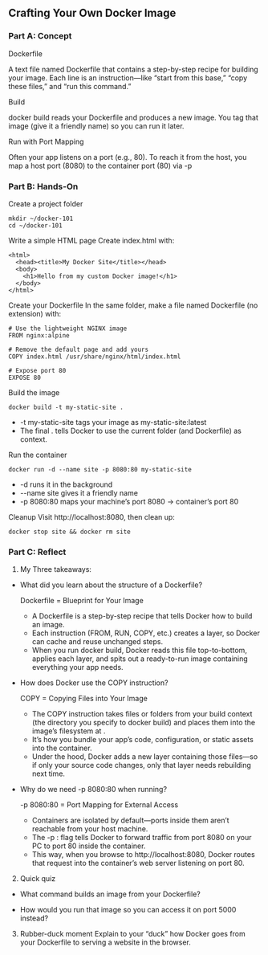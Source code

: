
## Crafting Your Own Docker Image

### Part A: Concept

Dockerfile

   A text file named Dockerfile that contains a step-by-step recipe for building your image.
   Each line is an instruction—like “start from this base,” “copy these files,” and “run this command.”

Build

   docker build reads your Dockerfile and produces a new image.
   You tag that image (give it a friendly name) so you can run it later.

Run with Port Mapping

   Often your app listens on a port (e.g., 80). To reach it from the host, you map a host port (8080) to the container port (80) via -p

### Part B: Hands-On

  Create a project folder

  ```
mkdir ~/docker-101
cd ~/docker-101
```
  Write a simple HTML page
  Create index.html with:
```
<html>
  <head><title>My Docker Site</title></head>
  <body>
    <h1>Hello from my custom Docker image!</h1>
  </body>
</html>
```
  Create your Dockerfile
  In the same folder, make a file named Dockerfile (no extension) with:
```
# Use the lightweight NGINX image
FROM nginx:alpine

# Remove the default page and add yours
COPY index.html /usr/share/nginx/html/index.html

# Expose port 80
EXPOSE 80
```
  Build the image
```
docker build -t my-static-site .
```
   - -t my-static-site tags your image as my-static-site:latest
   - The final . tells Docker to use the current folder (and Dockerfile) as context.

  Run the container
```
docker run -d --name site -p 8080:80 my-static-site
```
   - -d runs it in the background
   - --name site gives it a friendly name
   - -p 8080:80 maps your machine’s port 8080 → container’s port 80

  Cleanup
  Visit http://localhost:8080, then clean up:
```
docker stop site && docker rm site
```

### Part C: Reflect
 1. My Three takeaways:
   -   What did you learn about the structure of a Dockerfile?

       Dockerfile = Blueprint for Your Image

       - A Dockerfile is a step-by-step recipe that tells Docker how to build an image.
       - Each instruction (FROM, RUN, COPY, etc.) creates a layer, so Docker can cache and reuse unchanged steps.
       - When you run docker build, Docker reads this file top-to-bottom, applies each layer, and spits out a ready-to-run image containing everything your app needs.
       
   -   How does Docker use the COPY instruction?
     
       COPY = Copying Files into Your Image
       - The COPY <src> <dest> instruction takes files or folders from your build context (the directory you specify to docker build) and places them into the image’s filesystem at <dest>.
       - It’s how you bundle your app’s code, configuration, or static assets into the container.
       - Under the hood, Docker adds a new layer containing those files—so if only your source code changes, only that layer needs rebuilding next time.          

   -   Why do we need -p 8080:80 when running?
     
       -p 8080:80 = Port Mapping for External Access
       - Containers are isolated by default—ports inside them aren’t reachable from your host machine.
       - The -p <hostPort>:<containerPort> flag tells Docker to forward traffic from port 8080 on your PC to port 80 inside the container.
       - This way, when you browse to http://localhost:8080, Docker routes that request into the container’s web server listening on port 80.

 2. Quick quiz

   -   What command builds an image from your Dockerfile?

   -   How would you run that image so you can access it on port 5000 instead?

 3. Rubber-duck moment
  Explain to your “duck” how Docker goes from your Dockerfile to serving a website in the browser.



